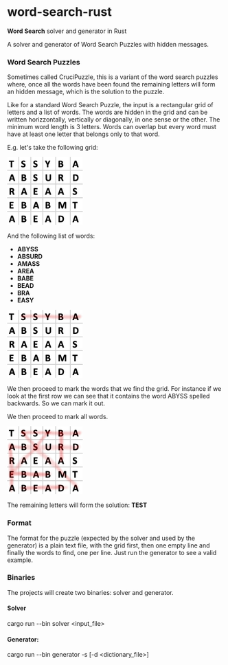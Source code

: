 # word-search-rust
**Word Search** solver and generator in Rust

A solver and generator of Word Search Puzzles with hidden messages.


### Word Search Puzzles

Sometimes called CruciPuzzle, this is a variant of the word search puzzles where, once all the words have been found the remaining letters will form an hidden message, which is the solution to the puzzle.

Like for a standard Word Search Puzzle, the input is a rectangular grid of letters and a list of words.
The words are hidden in the grid and can be written horizzontally, vertically or diagonally, in one sense or the other.
The minimum word length is 3 letters.
Words can overlap but every word must have at least one letter that belongs only to that word.

E.g. let's take the following grid:

![](doc/grid_base.jpg)

And the following list of words:
* **ABYSS**
* **ABSURD**
* **AMASS**
* **AREA**
* **BABE**
* **BEAD**
* **BRA**
* **EASY**

![](doc/grid_one.jpg)

We then proceed to mark the words that we find the grid. For instance if we look at the first row we can see that it contains the word ABYSS spelled backwards. So we can mark it out.

We then proceed to mark all words.

![](doc/grid_full.jpg)

The remaining letters will form the solution: **TEST**

### Format
The format for the puzzle (expected by the solver and used by the generator) is a plain text file, with the grid first, then one empty line and finally the words to find, one per line. Just run the generator to see a valid example.

### Binaries
The projects will create two binaries: solver and generator.

#### Solver
cargo run --bin solver <input_file>
   
#### Generator:
cargo run --bin generator <width> <height> -s <message> [-d <dictionary_file>]

